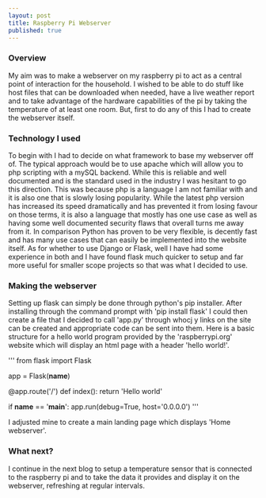 ```yaml
---
layout: post
title: Raspberry Pi Webserver
published: true
---
```

### Overview
My aim was to make a webserver on my raspberry pi to act as a central point of interaction for the household. I wished to be able to do stuff like host files that can be downloaded when needed, have a live weather report and to take advantage of the hardware capabilities of the pi by taking the temperature of at least one room. But, first to do any of this I had to create the webserver itself.

### Technology I used
To begin with I had to decide on what framework to base my webserver off of. The typical approach would be to use apache which will allow you to php scripting with a mySQL backend. While this is reliable and well documented and is the standard used in the industry I was hesitant to go this direction. This was because php is a language I am not familiar with and it is also one that is slowly losing popularity. While the latest php version has increased its speed dramatically and has prevented it from losing favour on those terms, it is also a language that mostly has one use case as well as having some well documented security flaws that overall turns me away from it. In comparison Python has proven to be very flexible, is decently fast and has many use cases that can easily be implemented into the website itself. As for whether to use Django or Flask, well I have had some experience in both and I have found flask much quicker to setup and far more useful for smaller scope projects so that was what I decided to use.

### Making the webserver
Setting up flask can simply be done through python's pip installer. After installing through the command prompt with 'pip install flask' I could then create a file that I decided to call 'app.py' through whocj y links on the site can be created and appropriate code can be sent into them. Here is a basic structure for a hello world program provided by the 'raspberrypi.org' website which will display an html page with a header 'hello world!'.

'''
from flask import Flask

app = Flask(__name__)

@app.route('/')
def index():
    return 'Hello world'

if __name__ == '__main__':
    app.run(debug=True, host='0.0.0.0')
'''

I adjusted mine to create a main landing page which displays 'Home webserver'.

### What next?
I continue in the next blog to setup a temperature sensor that is connected to the raspberry pi and to take the data it provides and display it on the webserver, refreshing at regular intervals.

